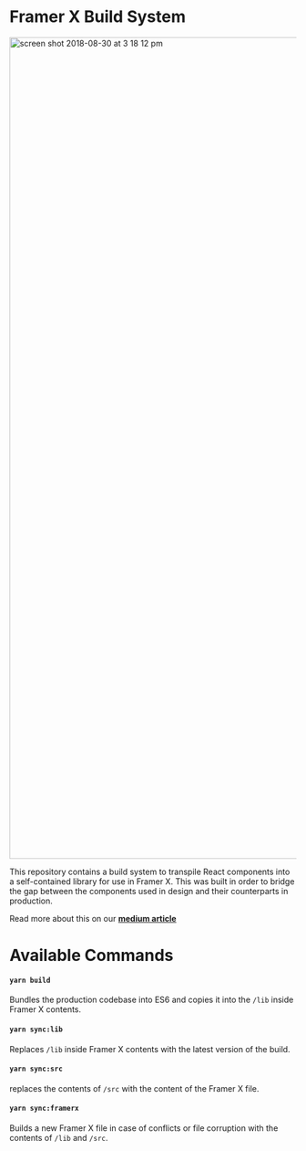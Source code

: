 # Framer X Build System
<img width="1439" alt="screen shot 2018-08-30 at 3 18 12 pm" src="https://user-images.githubusercontent.com/1121873/44874068-f9f51e80-ac67-11e8-928f-8821212e9cdb.png">

This repository contains a build system to transpile React components into a self-contained library for use in Framer X. This was built in order to bridge the gap between the components used in design and their counterparts in production.

Read more about this on our **[medium article](#)**

# Available Commands
#### `yarn build`
Bundles the production codebase into ES6 and copies it into the `/lib` inside Framer X contents.

#### `yarn sync:lib`
Replaces `/lib` inside Framer X contents with the latest version of the build.

#### `yarn sync:src`
replaces the contents of `/src` with the content of the Framer X file.

#### `yarn sync:framerx`
Builds a new Framer X file in case of conflicts or file corruption with the contents of `/lib` and `/src`.
